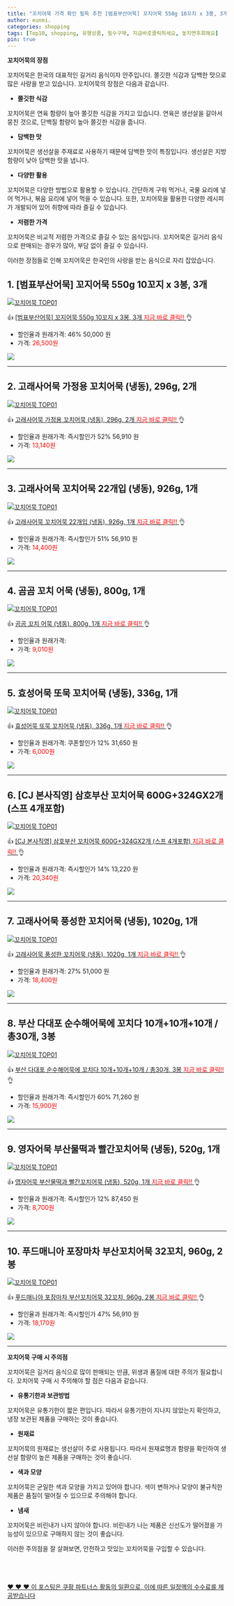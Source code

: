 ```yaml
---
title: "꼬치어묵 가격 확인 필독 추천 [범표부산어묵] 꼬지어묵 550g 10꼬지 x 3봉, 3개 비교 장점 구매가이드"
author: eunmi.
categories: shopping
tags: [Top10, shopping, 유행상품, 필수구매, 지금바로클릭하세요, 놓치면후회해요]
pin: true
---
```

**꼬치어묵의 장점**

꼬치어묵은 한국의 대표적인 길거리 음식이자 안주입니다. 쫄깃한 식감과 담백한 맛으로 많은 사랑을 받고 있습니다. 꼬치어묵의 장점은 다음과 같습니다.

* **쫄깃한 식감**

꼬치어묵은 연육 함량이 높아 쫄깃한 식감을 가지고 있습니다. 연육은 생선살을 갈아서 뭉친 것으로, 단백질 함량이 높아 쫄깃한 식감을 줍니다.

* **담백한 맛**

꼬치어묵은 생선살을 주재료로 사용하기 때문에 담백한 맛이 특징입니다. 생선살은 지방 함량이 낮아 담백한 맛을 냅니다.

* **다양한 활용**

꼬치어묵은 다양한 방법으로 활용할 수 있습니다. 간단하게 구워 먹거나, 국물 요리에 넣어 먹거나, 볶음 요리에 넣어 먹을 수 있습니다. 또한, 꼬치어묵을 활용한 다양한 레시피가 개발되어 있어 취향에 따라 즐길 수 있습니다.

* **저렴한 가격**

꼬치어묵은 비교적 저렴한 가격으로 즐길 수 있는 음식입니다. 꼬치어묵은 길거리 음식으로 판매되는 경우가 많아, 부담 없이 즐길 수 있습니다.

이러한 장점들로 인해 꼬치어묵은 한국인의 사랑을 받는 음식으로 자리 잡았습니다.

   

## 1. [범표부산어묵] 꼬지어묵 550g 10꼬지 x 3봉, 3개

[![꼬치어묵 TOP01](https://thumbnail10.coupangcdn.com/thumbnails/remote/230x230ex/image/vendor_inventory/04e6/0850ac9d2981094ccb017ef29d1c06a9e6ec86960a89643da34656593431.jpg)](https://link.coupang.com/re/AFFSDP?lptag=AF3617701&subid=GithubCoopas&pageKey=7340891988&traceid=V0-153&itemId=18867201809&vendorItemId=82116689714)


👍 [[범표부산어묵] 꼬지어묵 550g 10꼬지 x 3봉, 3개 <font color=red> 지금 바로 클릭!! </font> ](https://link.coupang.com/re/AFFSDP?lptag=AF3617701&subid=GithubCoopas&pageKey=7340891988&traceid=V0-153&itemId=18867201809&vendorItemId=82116689714) 👌 


- 할인율과 원래가격: 46%  50,000   원
- 가격: <span style='color:red'>26,500원</span>

[![](/discount_price.png)](https://link.coupang.com/re/AFFSDP?lptag=AF3617701&subid=GithubCoopas&pageKey=7340891988&traceid=V0-153&itemId=18867201809&vendorItemId=82116689714)

---


   

## 2. 고래사어묵 가정용 꼬치어묵 (냉동), 296g, 2개

[![꼬치어묵 TOP01](https://thumbnail6.coupangcdn.com/thumbnails/remote/230x230ex/image/retail/images/2021/06/01/18/8/8f9f7104-1663-4dab-907e-8a5e7b03accb.jpg)](https://link.coupang.com/re/AFFSDP?lptag=AF3617701&subid=GithubCoopas&pageKey=5694524538&traceid=V0-153&itemId=9444119986&vendorItemId=76729378107)


👍 [고래사어묵 가정용 꼬치어묵 (냉동), 296g, 2개 <font color=red> 지금 바로 클릭!! </font> ](https://link.coupang.com/re/AFFSDP?lptag=AF3617701&subid=GithubCoopas&pageKey=5694524538&traceid=V0-153&itemId=9444119986&vendorItemId=76729378107) 👌 


- 할인율과 원래가격: 즉시할인가 52%  56,910   원
- 가격: <span style='color:red'>13,140원</span>

[![](/discount_price.png)](https://link.coupang.com/re/AFFSDP?lptag=AF3617701&subid=GithubCoopas&pageKey=5694524538&traceid=V0-153&itemId=9444119986&vendorItemId=76729378107)

---


   

## 3. 고래사어묵 꼬치어묵 22개입 (냉동), 926g, 1개

[![꼬치어묵 TOP01](https://thumbnail8.coupangcdn.com/thumbnails/remote/230x230ex/image/retail/images/7782923365322494-39a0de9e-265b-4b3f-8363-88c957dd518d.jpg)](https://link.coupang.com/re/AFFSDP?lptag=AF3617701&subid=GithubCoopas&pageKey=1241463834&traceid=V0-153&itemId=2237178489&vendorItemId=70234172332)


👍 [고래사어묵 꼬치어묵 22개입 (냉동), 926g, 1개 <font color=red> 지금 바로 클릭!! </font> ](https://link.coupang.com/re/AFFSDP?lptag=AF3617701&subid=GithubCoopas&pageKey=1241463834&traceid=V0-153&itemId=2237178489&vendorItemId=70234172332) 👌 


- 할인율과 원래가격: 즉시할인가 51%  56,910   원
- 가격: <span style='color:red'>14,400원</span>

[![](/discount_price.png)](https://link.coupang.com/re/AFFSDP?lptag=AF3617701&subid=GithubCoopas&pageKey=1241463834&traceid=V0-153&itemId=2237178489&vendorItemId=70234172332)

---


   

## 4. 곰곰 꼬치 어묵 (냉동), 800g, 1개

[![꼬치어묵 TOP01](https://thumbnail6.coupangcdn.com/thumbnails/remote/230x230ex/image/retail/images/6862016935974872-a9725c69-7083-4ed6-be63-0649c2d87ee1.jpg)](https://link.coupang.com/re/AFFSDP?lptag=AF3617701&subid=GithubCoopas&pageKey=1735429476&traceid=V0-153&itemId=2954081035&vendorItemId=70942585529)


👍 [곰곰 꼬치 어묵 (냉동), 800g, 1개 <font color=red> 지금 바로 클릭!! </font> ](https://link.coupang.com/re/AFFSDP?lptag=AF3617701&subid=GithubCoopas&pageKey=1735429476&traceid=V0-153&itemId=2954081035&vendorItemId=70942585529) 👌 


- 할인율과 원래가격: 
- 가격: <span style='color:red'>9,010원</span>

[![](/discount_price.png)](https://link.coupang.com/re/AFFSDP?lptag=AF3617701&subid=GithubCoopas&pageKey=1735429476&traceid=V0-153&itemId=2954081035&vendorItemId=70942585529)

---


   

## 5. 효성어묵 또묵 꼬치어묵 (냉동), 336g, 1개

[![꼬치어묵 TOP01](https://thumbnail6.coupangcdn.com/thumbnails/remote/230x230ex/image/rs_quotation_api/v9kebroc/8ed0e7fd4c3240eca7b310e315855e6f.jpg)](https://link.coupang.com/re/AFFSDP?lptag=AF3617701&subid=GithubCoopas&pageKey=7515937568&traceid=V0-153&itemId=19703140450&vendorItemId=86807799460)


👍 [효성어묵 또묵 꼬치어묵 (냉동), 336g, 1개 <font color=red> 지금 바로 클릭!! </font> ](https://link.coupang.com/re/AFFSDP?lptag=AF3617701&subid=GithubCoopas&pageKey=7515937568&traceid=V0-153&itemId=19703140450&vendorItemId=86807799460) 👌 


- 할인율과 원래가격: 쿠폰할인가 12%  31,650   원
- 가격: <span style='color:red'>6,000원</span>

[![](/discount_price.png)](https://link.coupang.com/re/AFFSDP?lptag=AF3617701&subid=GithubCoopas&pageKey=7515937568&traceid=V0-153&itemId=19703140450&vendorItemId=86807799460)

---


   

## 6. [CJ 본사직영] 삼호부산 꼬치어묵 600G+324GX2개 (스프 4개포함)

[![꼬치어묵 TOP01](https://thumbnail6.coupangcdn.com/thumbnails/remote/230x230ex/image/vendor_inventory/a3fc/734f1fb38f84fc6a06f7707ad22b47c2b48e8f11a1161f76c89335805a8f.jpg)](https://link.coupang.com/re/AFFSDP?lptag=AF3617701&subid=GithubCoopas&pageKey=7619073497&traceid=V0-153&itemId=20195901201&vendorItemId=86567577447)


👍 [[CJ 본사직영] 삼호부산 꼬치어묵 600G+324GX2개 (스프 4개포함) <font color=red> 지금 바로 클릭!! </font> ](https://link.coupang.com/re/AFFSDP?lptag=AF3617701&subid=GithubCoopas&pageKey=7619073497&traceid=V0-153&itemId=20195901201&vendorItemId=86567577447) 👌 


- 할인율과 원래가격: 즉시할인가 14%  13,220   원
- 가격: <span style='color:red'>20,340원</span>

[![](/discount_price.png)](https://link.coupang.com/re/AFFSDP?lptag=AF3617701&subid=GithubCoopas&pageKey=7619073497&traceid=V0-153&itemId=20195901201&vendorItemId=86567577447)

---


   

## 7. 고래사어묵 풍성한 꼬치어묵 (냉동), 1020g, 1개

[![꼬치어묵 TOP01](https://thumbnail10.coupangcdn.com/thumbnails/remote/230x230ex/image/retail/images/2021/06/17/13/0/e8067407-6a5f-460f-b668-fa423031a682.jpg)](https://link.coupang.com/re/AFFSDP?lptag=AF3617701&subid=GithubCoopas&pageKey=5848923440&traceid=V0-153&itemId=10172574771&vendorItemId=77455150043)


👍 [고래사어묵 풍성한 꼬치어묵 (냉동), 1020g, 1개 <font color=red> 지금 바로 클릭!! </font> ](https://link.coupang.com/re/AFFSDP?lptag=AF3617701&subid=GithubCoopas&pageKey=5848923440&traceid=V0-153&itemId=10172574771&vendorItemId=77455150043) 👌 


- 할인율과 원래가격: 27%  51,000   원
- 가격: <span style='color:red'>18,400원</span>

[![](/discount_price.png)](https://link.coupang.com/re/AFFSDP?lptag=AF3617701&subid=GithubCoopas&pageKey=5848923440&traceid=V0-153&itemId=10172574771&vendorItemId=77455150043)

---


   

## 8. 부산 다대포 순수해어묵에 꼬치다 10개+10개+10개 / 총30개, 3봉

[![꼬치어묵 TOP01](https://thumbnail9.coupangcdn.com/thumbnails/remote/230x230ex/image/vendor_inventory/6ff1/8df092e049418d928cc62db84dec84a38f0911401bedf34bbe5dad6dfd08.jpg)](https://link.coupang.com/re/AFFSDP?lptag=AF3617701&subid=GithubCoopas&pageKey=7126205437&traceid=V0-153&itemId=17854237299&vendorItemId=85017575944)


👍 [부산 다대포 순수해어묵에 꼬치다 10개+10개+10개 / 총30개, 3봉 <font color=red> 지금 바로 클릭!! </font> ](https://link.coupang.com/re/AFFSDP?lptag=AF3617701&subid=GithubCoopas&pageKey=7126205437&traceid=V0-153&itemId=17854237299&vendorItemId=85017575944) 👌 


- 할인율과 원래가격: 즉시할인가 60%  71,260   원
- 가격: <span style='color:red'>15,900원</span>

[![](/discount_price.png)](https://link.coupang.com/re/AFFSDP?lptag=AF3617701&subid=GithubCoopas&pageKey=7126205437&traceid=V0-153&itemId=17854237299&vendorItemId=85017575944)

---


   

## 9. 영자어묵 부산물떡과 빨간꼬치어묵 (냉동), 520g, 1개

[![꼬치어묵 TOP01](https://thumbnail6.coupangcdn.com/thumbnails/remote/230x230ex/image/rs_quotation_api/leuvyy9r/947eea9ffac44bcaa55d994fceed5cbc.jpg)](https://link.coupang.com/re/AFFSDP?lptag=AF3617701&subid=GithubCoopas&pageKey=7610725634&traceid=V0-153&itemId=20156022492&vendorItemId=87248770092)


👍 [영자어묵 부산물떡과 빨간꼬치어묵 (냉동), 520g, 1개 <font color=red> 지금 바로 클릭!! </font> ](https://link.coupang.com/re/AFFSDP?lptag=AF3617701&subid=GithubCoopas&pageKey=7610725634&traceid=V0-153&itemId=20156022492&vendorItemId=87248770092) 👌 


- 할인율과 원래가격: 즉시할인가 12%  87,450   원
- 가격: <span style='color:red'>8,700원</span>

[![](/discount_price.png)](https://link.coupang.com/re/AFFSDP?lptag=AF3617701&subid=GithubCoopas&pageKey=7610725634&traceid=V0-153&itemId=20156022492&vendorItemId=87248770092)

---


   

## 10. 푸드매니아 포장마차 부산꼬치어묵 32꼬치, 960g, 2봉

[![꼬치어묵 TOP01](https://thumbnail10.coupangcdn.com/thumbnails/remote/230x230ex/image/vendor_inventory/images/2018/11/06/20/8/4acbe0f3-5849-45d7-a168-cc8b8d74f624.jpg)](https://link.coupang.com/re/AFFSDP?lptag=AF3617701&subid=GithubCoopas&pageKey=153569776&traceid=V0-153&itemId=1061656817&vendorItemId=5540552953)


👍 [푸드매니아 포장마차 부산꼬치어묵 32꼬치, 960g, 2봉 <font color=red> 지금 바로 클릭!! </font> ](https://link.coupang.com/re/AFFSDP?lptag=AF3617701&subid=GithubCoopas&pageKey=153569776&traceid=V0-153&itemId=1061656817&vendorItemId=5540552953) 👌 


- 할인율과 원래가격: 즉시할인가 47%  56,910   원
- 가격: <span style='color:red'>18,170원</span>

[![](/discount_price.png)](https://link.coupang.com/re/AFFSDP?lptag=AF3617701&subid=GithubCoopas&pageKey=153569776&traceid=V0-153&itemId=1061656817&vendorItemId=5540552953)

---
**꼬치어묵 구매 시 주의점**

꼬치어묵은 길거리 음식으로 많이 판매되는 만큼, 위생과 품질에 대한 주의가 필요합니다. 꼬치어묵 구매 시 주의해야 할 점은 다음과 같습니다.

* **유통기한과 보관방법**

꼬치어묵은 유통기한이 짧은 편입니다. 따라서 유통기한이 지나지 않았는지 확인하고, 냉장 보관된 제품을 구매하는 것이 좋습니다.

* **원재료**

꼬치어묵의 원재료는 생선살이 주로 사용됩니다. 따라서 원재료명과 함량을 확인하여 생선살 함량이 높은 제품을 구매하는 것이 좋습니다.

* **색과 모양**

꼬치어묵은 균일한 색과 모양을 가지고 있어야 합니다. 색이 변하거나 모양이 불규칙한 제품은 품질이 떨어질 수 있으므로 주의해야 합니다.

* **냄새**

꼬치어묵은 비린내가 나지 않아야 합니다. 비린내가 나는 제품은 신선도가 떨어졌을 가능성이 있으므로 구매하지 않는 것이 좋습니다.

이러한 주의점을 잘 살펴보면, 안전하고 맛있는 꼬치어묵을 구입할 수 있습니다.<br><br><br><br><br> [ ❤ ❤ ❤ 이 포스팅은 쿠팡 파트너스 활동의 일환으로, 이에 따른 일정액의 수수료를 제공받습니다](https://link.coupang.com/a/bcEFyh)